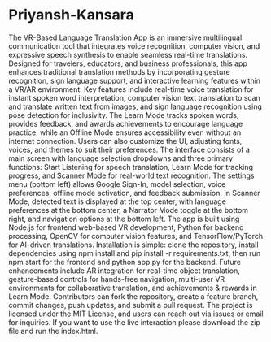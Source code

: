 # Priyansh-Kansara
The VR-Based Language Translation App is an immersive multilingual communication tool that integrates voice recognition, computer vision, and expressive speech synthesis 
to enable seamless real-time translations. Designed for travelers, educators, and business professionals, this app enhances traditional translation methods by incorporating 
gesture recognition, sign language support, and interactive learning features within a VR/AR environment. Key features include real-time voice translation for instant spoken 
word interpretation, computer vision text translation to scan and translate written text from images, and sign language recognition using pose detection for inclusivity. The 
Learn Mode tracks spoken words, provides feedback, and awards achievements to encourage language practice, while an Offline Mode ensures accessibility even without an internet
connection. Users can also customize the UI, adjusting fonts, voices, and themes to suit their preferences. The interface consists of a main screen with language selection 
dropdowns and three primary functions: Start Listening for speech translation, Learn Mode for tracking progress, and Scanner Mode for real-world text recognition. The settings
menu (bottom left) allows Google Sign-In, model selection, voice preferences, offline mode activation, and feedback submission. In Scanner Mode, detected text is displayed at 
the top center, with language preferences at the bottom center, a Narrator Mode toggle at the bottom right, and navigation options at the bottom left. The app is built using 
Node.js for frontend web-based VR development, Python for backend processing, OpenCV for computer vision features, and TensorFlow/PyTorch for AI-driven translations. 
Installation is simple: clone the repository, install dependencies using npm install and pip install -r requirements.txt, then run npm start for the frontend and python 
app.py for the backend. Future enhancements include AR integration for real-time object translation, gesture-based controls for hands-free navigation, multi-user VR 
environments for collaborative translation, and achievements & rewards in Learn Mode. Contributors can fork the repository, create a feature branch, commit changes, 
push updates, and submit a pull request. The project is licensed under the MIT License, and users can reach out via issues or email for inquiries.
If you want to use the live interaction please download the zip file and run the index.html. 
